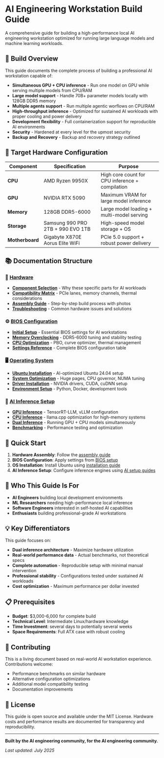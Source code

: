 # AI Engineering Workstation Build Guide

A comprehensive guide for building a high-performance local AI engineering workstation optimized for running large language models and machine learning workloads.

## 🚀 Build Overview

This guide documents the complete process of building a professional AI workstation capable of:
- **Simultaneous GPU + CPU inference** - Run one model on GPU while serving multiple models from CPU/RAM
- **Large model support** - Handle 70B+ parameter models locally with 128GB DDR5 memory
- **Multiple agents support** - Run multiple agentic worflows on CPU/RAM
- **High-throughput inference** - Optimized for sustained AI workloads with proper cooling and power delivery
- **Development flexibility** - Full containerization support for reproducible AI environments
- **Security** - Hardened at every level for the upmost security
- **Backup and Recovery** - Backup and recovery strategy outlined

## 🔧 Target Hardware Configuration

| Component | Specification | Purpose |
|-----------|---------------|---------|
| **CPU** | AMD Ryzen 9950X | High core count for CPU inference + compilation |
| **GPU** | NVIDIA RTX 5090 | Maximum VRAM for large model inference |
| **Memory** | 128GB DDR5-6000 | Large model loading + multi-model serving |
| **Storage** | Samsung 990 PRO 2TB + 990 EVO 1TB | High-speed model storage + OS |
| **Motherboard** | Gigabyte X870E Aorus Elite WiFi | PCIe 5.0 support + robust power delivery |


## 📚 Documentation Structure

### 🔩 [Hardware](docs/hardware/)
- **[Component Selection](docs/hardware/component-selection.md)** - Why these specific parts for AI workloads
- **[Compatibility Matrix](docs/hardware/compatibility-matrix.md)** - PCIe lanes, memory channels, thermal considerations
- **[Assembly Guide](docs/hardware/assembly-guide.md)** - Step-by-step build process with photos
- **[Troubleshooting](docs/hardware/troubleshooting.md)** - Common hardware issues and solutions

### ⚙️ [BIOS Configuration](docs/bios/)
- **[Initial Setup](docs/bios/initial-setup.md)** - Essential BIOS settings for AI workstations
- **[Memory Overclocking](docs/bios/memory-overclocking.md)** - DDR5-6000 tuning and stability testing
- **[CPU Optimization](docs/bios/cpu-optimization.md)** - PBO, curve optimizer, thermal management
- **[Settings Reference](docs/bios/settings-reference.md)** - Complete BIOS configuration table

### 🖥️ [Operating System](docs/operating-system/)
- **[Ubuntu Installation](docs/operating-system/ubuntu-installation.md)** - AI-optimized Ubuntu 24.04 setup
- **[System Optimization](docs/operating-system/system-optimization.md)** - Huge pages, CPU governor, NUMA tuning
- **[Driver Installation](docs/operating-system/driver-installation.md)** - NVIDIA drivers, CUDA, cuDNN setup
- **[Environment Setup](docs/operating-system/environment-setup.md)** - Python, Docker, development tools

### 🤖 [AI Inference Setup](docs/inference/)
- **[GPU Inference](docs/inference/gpu-setup.md)** - TensorRT-LLM, vLLM configuration
- **[CPU Inference](docs/inference/cpu-setup.md)** - llama.cpp optimization for high-memory systems
- **[Dual Inference](docs/inference/dual-setup.md)** - Running GPU + CPU models simultaneously
- **[Benchmarking](docs/inference/benchmarking.md)** - Performance testing and optimization




## 🚦 Quick Start

1. **Hardware Assembly**: Follow the [assembly guide](docs/hardware/assembly-guide.md)
2. **BIOS Configuration**: Apply settings from [BIOS setup](docs/bios/initial-setup.md)
3. **OS Installation**: Install Ubuntu using [installation guide](docs/operating-system/ubuntu-installation.md)
4. **AI Inference Setup**: Configure inference engines using [AI setup guides](docs/inference/)

## 🎯 Who This Guide Is For

- **AI Engineers** building local development environments
- **ML Researchers** needing high-performance local inference
- **Software Engineers** interested in self-hosted AI capabilities
- **Enthusiasts** building professional-grade AI workstations

## 💡 Key Differentiators

This guide focuses on:
- **Dual inference architecture** - Maximize hardware utilization
- **Real-world performance data** - Actual benchmarks, not theoretical specs
- **Complete automation** - Reproducible setup with minimal manual intervention
- **Professional stability** - Configurations tested under sustained AI workloads
- **Cost optimization** - Maximum performance per dollar invested

## 📋 Prerequisites

- **Budget**: $3,000-6,000 for complete build
- **Technical Level**: Intermediate Linux/hardware knowledge
- **Time Investment**: several days to potentially several weeks
- **Space Requirements**: Full ATX case with robust cooling

## 🤝 Contributing

This is a living document based on real-world AI workstation experience. Contributions welcome:
- Performance benchmarks on similar hardware
- Alternative configuration optimizations
- Additional model compatibility testing
- Documentation improvements

## 📄 License

This guide is open source and available under the MIT License. Hardware costs and performance results are documented for transparency and reproducibility.

---

**Built by the AI engineering community, for the AI engineering community.**

*Last updated: July 2025*